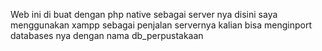Web ini di buat dengan php native sebagai server nya disini saya menggunakan xampp
sebagai penjalan servernya kalian bisa menginport databases nya dengan nama
db_perpustakaan
